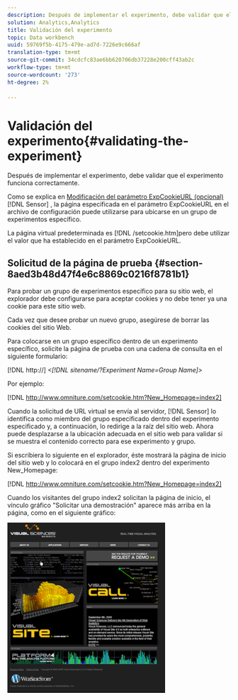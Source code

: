 ```yaml
---
description: Después de implementar el experimento, debe validar que el experimento funciona correctamente.
solution: Analytics,Analytics
title: Validación del experimento
topic: Data workbench
uuid: 59769f5b-4175-479e-ad7d-7226e9c666af
translation-type: tm+mt
source-git-commit: 34cdcfc83ae6bb620706db37228e200cff43ab2c
workflow-type: tm+mt
source-wordcount: '273'
ht-degree: 2%

---
```



# Validación del experimento{#validating-the-experiment}

Después de implementar el experimento, debe validar que el experimento funciona correctamente.

Como se explica en [Modificación del parámetro ExpCookieURL (opcional)](../../home/c-undst-ctrld-exp/t-en-ctrld-exp/c-mod-expckurl-prm.md#concept-215bf86bab4e4ec0b0cc803ec48a8fcf)[!DNL Sensor] , la página especificada en el parámetro ExpCookieURL en el archivo de configuración puede utilizarse para ubicarse en un grupo de experimentos específico.

La página virtual predeterminada es [!DNL /setcookie.htm]pero debe utilizar el valor que ha establecido en el parámetro ExpCookieURL.

## Solicitud de la página de prueba {#section-8aed3b48d47f4e6c8869c0216f8781b1}

Para probar un grupo de experimentos específico para su sitio web, el explorador debe configurarse para aceptar cookies y no debe tener ya una cookie para este sitio web.

Cada vez que desee probar un nuevo grupo, asegúrese de borrar las cookies del sitio Web.

Para colocarse en un grupo específico dentro de un experimento específico, solicite la página de prueba con una cadena de consulta en el siguiente formulario:

[!DNL http://] *&lt;[!DNL sitename/?Experiment Name=Group Name]>*

Por ejemplo:

[!DNL http://www.omniture.com/setcookie.htm?New_Homepage=index2]

Cuando la solicitud de URL virtual se envía al servidor, [!DNL Sensor] lo identifica como miembro del grupo especificado dentro del experimento especificado y, a continuación, lo redirige a la raíz del sitio web. Ahora puede desplazarse a la ubicación adecuada en el sitio web para validar si se muestra el contenido correcto para ese experimento y grupo.

Si escribiera lo siguiente en el explorador, éste mostrará la página de inicio del sitio web y lo colocará en el grupo index2 dentro del experimento New_Homepage:

[!DNL http://www.omniture.com/setcookie.htm?New_Homepage=index2]

Cuando los visitantes del grupo index2 solicitan la página de inicio, el vínculo gráfico &quot;Solicitar una demostración&quot; aparece más arriba en la página, como en el siguiente gráfico:

![](assets/TestPage.png)

